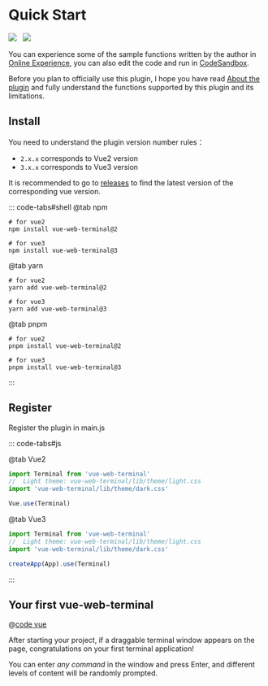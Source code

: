 # Quick Start

<img src="https://shields.io/github/package-json/v/tzfun/vue-web-terminal/vue2" style="margin-right: 8px;">
<img src="https://shields.io/github/package-json/v/tzfun/vue-web-terminal/vue3" style="margin-right: 8px;">

You can experience some of the sample functions written by the author in [Online Experience](./demo.md), 
you can also edit the code and run in [CodeSandbox][Online Demo CodeSandbox].

Before you plan to officially use this plugin, I hope you have read [About the plugin](./about.md) and fully 
understand the functions supported by this plugin and its limitations.

## Install

You need to understand the plugin version number rules：
- `2.x.x` corresponds to Vue2 version
- `3.x.x` corresponds to Vue3 version

It is recommended to go to [releases][Github Releases] to find the latest version of the corresponding vue version.

::: code-tabs#shell
@tab npm

```shell:no-line-numbers
# for vue2
npm install vue-web-terminal@2

# for vue3
npm install vue-web-terminal@3
```

@tab yarn

```shell:no-line-numbers
# for vue2
yarn add vue-web-terminal@2

# for vue3
yarn add vue-web-terminal@3
```

@tab pnpm

```shell:no-line-numbers
# for vue2
pnpm install vue-web-terminal@2

# for vue3
pnpm install vue-web-terminal@3
```

:::

## Register

Register the plugin in main.js

::: code-tabs#js

@tab Vue2

```js
import Terminal from 'vue-web-terminal'
//  Light theme: vue-web-terminal/lib/theme/light.css
import 'vue-web-terminal/lib/theme/dark.css'

Vue.use(Terminal)
```

@tab Vue3

```js
import Terminal from 'vue-web-terminal'
//  Light theme: vue-web-terminal/lib/theme/light.css
import 'vue-web-terminal/lib/theme/dark.css'

createApp(App).use(Terminal)
```
:::

## Your first vue-web-terminal

@[code vue](@src/examples/First.vue)

After starting your project, if a draggable terminal window appears on the page, congratulations on your first terminal application!

You can enter *any command* in the window and press Enter, and different levels of content will be randomly prompted.

[Online Demo]: https://tzfun.github.io/vue-web-terminal/
[Online Demo CodeSandbox]: https://codesandbox.io/s/silly-scooby-l8wk9b
[Github Releases]: https://github.com/tzfun/vue-web-terminal/releases

<CommentService></CommentService>
